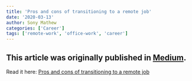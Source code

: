 ```yaml
---
title: 'Pros and cons of transitioning to a remote job'
date: '2020-03-13'
author: Sony Mathew
categories: ['Career']
tags: ['remote-work', 'office-work', 'career']
---
```


This article was originally published in [Medium](https://medium.com/).  
--    
Read it here: [Pros and cons of transitioning to a remote job](https://medium.com/@sonymathew/part-one-pros-and-cons-of-transitioning-to-a-remote-job-bc8fec46bb1c)
